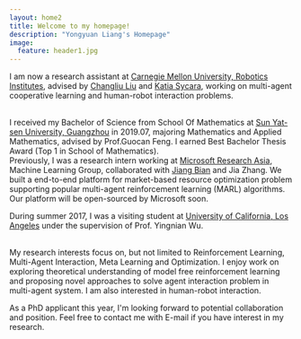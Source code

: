 ```yaml
---
layout: home2
title: Welcome to my homepage!
description: "Yongyuan Liang's Homepage"
image:
  feature: header1.jpg
---
```


I am now a research assistant at <a href="https://www.ri.cmu.edu/" target="_blank">Carnegie Mellon University, Robotics Institutes</a>, advised by <a href="https://www.ri.cmu.edu/ri-faculty/changliu-liu/" target="_blank">Changliu Liu</a> and <a href="https://www.ri.cmu.edu/ri-faculty/katia-sycara/" target="_blank">Katia Sycara</a>, working on multi-agent cooperative learning and human-robot interaction problems.

<br />
I received my Bachelor of Science from School Of Mathematics at <a href="http://www.sysu.edu.cn/2012/en/index.htm" target="_blank">Sun Yat-sen University, Guangzhou</a> in 2019.07, majoring Mathematics and Applied Mathematics, advised by Prof.Guocan Feng. I earned Best Bachelor Thesis Award (Top 1 in School of Mathematics).

<br />
Previously, I was a research intern working at <a href="https://www.microsoft.com/en-us/research/lab/microsoft-research-asia/" target="_blank">Microsoft Research Asia</a>, Machine Learning Group, collaborated with <a href="https://sites.google.com/site/jiangbianhome/" target="_blank">Jiang Bian</a> and Jia Zhang. We built a end-to-end platform for market-based resource optimization problem supporting popular multi-agent reinforcement learning (MARL) algorithms. Our platform will be open-sourced by Microsoft soon.

<br />

During summer 2017, I was a visiting student at [University of California, Los Angeles](http://www.ucla.edu/) under the supervision of Prof. Yingnian Wu.

<br />
My research interests focus on, but not limited to Reinforcement Learning, Multi-Agent Interaction, Meta Learning and Optimization. I enjoy work on exploring theoretical understanding of model free reinforcement learning and proposing novel approaches to solve agent interaction problem in multi-agent system. I am also interested in human-robot interaction.

<br />

As a PhD applicant this year, I'm looking forward to potential collaboration and position. Feel free to contact me with E-mail if you have interest in my research.